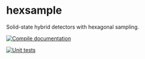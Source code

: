 # hexsample #

Solid-state hybrid detectors with hexagonal sampling.

[![Compile documentation](https://github.com/lucabaldini/hexsample/actions/workflows/ghpdocs.yml/badge.svg)](https://github.com/lucabaldini/hexsample/actions/workflows/ghpdocs.yml)

[![Unit tests](https://github.com/lucabaldini/hexsample/actions/workflows/unittests.yml/badge.svg)](https://github.com/lucabaldini/hexsample/actions/workflows/unittests.yml)
